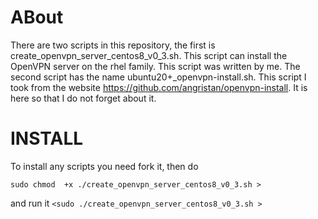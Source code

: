 # ABout
There are two scripts in this repository, the first is create_openvpn_server_centos8_v0_3.sh. This script can install the OpenVPN server on the rhel family. This script was written by me. 
The second script has the name ubuntu20+_openvpn-install.sh. This script I took from the website https://github.com/angristan/openvpn-install. It is here so that I do not forget about it.

# INSTALL
To install any scripts you need fork it, then do 
```
sudo chmod  +x ./create_openvpn_server_centos8_v0_3.sh >
```
and run it
``` <sudo ./create_openvpn_server_centos8_v0_3.sh > ```
